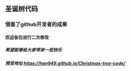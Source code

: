 ## 圣诞树代码
### 借鉴了github开发者的成果
#### 欢迎各位进行二次修改
##### 希望能够给大家带来一些快乐
#####  预览地址 https://han949.github.io/Christmas-tree-code/
